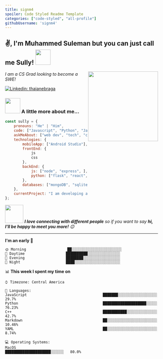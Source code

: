 ```yaml
---
title: signm4
spoiler: Code Styled Readme Template
categories: ["code-styled", "all-profile"]
githubUsername: 'signm4'
---
```


<h2>✌, I'm Muhammed Suleman but you can just call me Sully! <img src="https://media.giphy.com/media/12oufCB0MyZ1Go/giphy.gif" width="50"></h2>
<img align='right' src="https://media.giphy.com/media/M9gbBd9nbDrOTu1Mqx/giphy.gif" width="230">
<p><em>I am a CS Grad looking to become a SWE! </a>
</em></p>


[![Linkedin: thaianebraga](https://img.shields.io/badge/-Muhammed-blue?style=flat-square&logo=Linkedin&logoColor=white&link=https://www.linkedin.com/in/motiwalam/)](https://www.linkedin.com/in/motiwalam/)


### <img src="https://media.giphy.com/media/VgCDAzcKvsR6OM0uWg/giphy.gif" width="50"> A little more about me...  

```javascript
const sully = {
    pronouns: "He" | "Him",
    code: ["Javascript", "Python", "Java", "C++", "HTML", "CSS"],
    askMeAbout: ["web dev", "tech", "cars"],
    technologies: {
        mobileApp: ["Android Studio"],
        frontEnd: {
            js
            css
        },
        backEnd: {
            js: ["node", "express", ],
            python: ["flask", "react", ]
        },
        databases: ["mongoDB", "sqlite"],
    },
    currentProject: "I am developing an web app for customer loyalty",
};
```

<img src="https://media.giphy.com/media/LnQjpWaON8nhr21vNW/giphy.gif" width="60"> <em><b>I love connecting with different people</b> so if you want to say <b>hi, I'll be happy to meet you more!</b> 😊</em>

---
<!--START_SECTION:waka-->
**I'm an early 🐤** 

```text                  
🌞 Morning                   ██░░░░░░░░░░░░░░░░░░░░░░░
🌆 Daytime                   ██████████░░░░░░░░░░░░░░░  
🌃 Evening                   ████████░░░░░░░░░░░░░░░░░   
🌙 Night                     ████░░░░░░░░░░░░░░░░░░░░░    

```


📊 **This week I spent my time on** 

```text
⌚︎ Timezone: Central America

💬 Languages: 
JavaScript                                   ███████░░░░░░░░░░░░░░░░░░   29.7% 
Python                                       ████████████████████░░░░░   76.23%
C++                                          ███████████░░░░░░░░░░░░░░   42.7%
Markdown                                     ██░░░░░░░░░░░░░░░░░░░░░░░   10.46% 
YAML                                         ██░░░░░░░░░░░░░░░░░░░░░░░   8.74%

💻 Operating Systems: 
MacOS                                        █████████████████████░░░░░░   80.0%

```


<!--END_SECTION:waka-->

